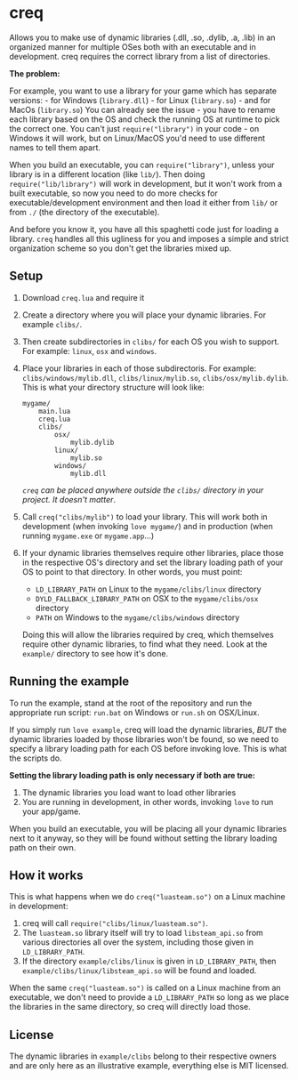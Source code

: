 # creq

Allows you to make use of dynamic libraries (.dll, .so, .dylib, .a, .lib) in an
organized manner for multiple OSes both with an executable and in development.
creq requires the correct library from a list of directories.

**The problem:**

For example, you want to use a library for your game which has separate versions:
    - for Windows (`library.dll`)
    - for Linux (`library.so`)
    - and for MacOs (`library.so`)
You can already see the issue - you have to rename each library based on the OS and
check the running OS at runtime to pick the correct one. You can't just
`require("library")` in your code - on Windows it will work, but on Linux/MacOS
you'd need to use different names to tell them apart.

When you build an executable, you can `require("library")`, unless your library
is in a different location (like `lib/`). Then doing `require("lib/library")`
will work in development, but it won't work from a built executable, so now you
need to do more checks for executable/development environment and then load it
either from `lib/` or from `./` (the directory of the executable).

And before you know it, you have all this spaghetti code just for loading a
library. `creq` handles all this ugliness for you and imposes a simple and
strict organization scheme so you don't get the libraries mixed up.

## Setup

1. Download `creq.lua` and require it
2. Create a directory where you will place your dynamic libraries. For example
   `clibs/`.
3. Then create subdirectories in `clibs/` for each OS you wish to support. For
   example: `linux`, `osx` and `windows`.
4. Place your libraries in each of those subdirectoris. For example:
   `clibs/windows/mylib.dll`, `clibs/linux/mylib.so`, `clibs/osx/mylib.dylib`.
   This is what your directory structure will look like:
   ```
   mygame/
       main.lua
       creq.lua
       clibs/
           osx/
               mylib.dylib
           linux/
               mylib.so
           windows/
               mylib.dll
   ```

    *`creq` can be placed anywhere outside the `clibs/` directory in your project. It doesn't matter*.
   
5. Call `creq("clibs/mylib")` to load your library. This will work both in
   development (when invoking `love mygame/`) and in production (when running
  `mygame.exe` or `mygame.app`...)
6. If your dynamic libraries themselves require other libraries, place those in
   the respective OS's directory and set the library loading path of your OS to
   point to that directory. In other words, you must point:
     - `LD_LIBRARY_PATH` on Linux to the `mygame/clibs/linux` directory
     - `DYLD_FALLBACK_LIBRARY_PATH` on OSX to the `mygame/clibs/osx` directory
     - `PATH` on Windows to the `mygame/clibs/windows` directory

   Doing this will allow the libraries required by creq, which themselves
   require other dynamic libraries, to find what they need. Look
   at the `example/` directory to see how it's done.

## Running the example

To run the example, stand at the root of the repository and run the appropriate
run script: `run.bat` on Windows or `run.sh` on OSX/Linux.

If you simply run `love example`, creq will load the dynamic libraries, *BUT* the
dynamic libraries loaded by those libraries won't be found, so we need to
specify a library loading path for each OS before invoking love. This is what
the scripts do.

**Setting the library loading path is only necessary if both are true:**
  1. The dynamic libraries you load want to load other libraries
  2. You are running in development, in other words, invoking `love` to run
     your app/game.

When you build an executable, you will be placing all your dynamic libraries
next to it anyway, so they will be found without setting the library loading
path on their own.

## How it works
This is what happens when we do `creq("luasteam.so")` on a Linux machine
in development:
  1. creq will call `require("clibs/linux/luasteam.so")`.
  2. The `luasteam.so` library itself will try to load
     `libsteam_api.so` from various directories all over the
     system, including those given in `LD_LIBRARY_PATH`.
  3. If the directory `example/clibs/linux` is given in `LD_LIBRARY_PATH`, then
     `example/clibs/linux/libsteam_api.so` will be found and loaded.

When the same `creq("luasteam.so")` is called on a Linux machine from an
executable, we don't need to provide a `LD_LIBRARY_PATH` so long as we place the
libraries in the same directory, so creq will directly load those.

## License

The dynamic libraries in `example/clibs` belong to their respective owners and
are only here as an illustrative example, everything else is MIT licensed.
